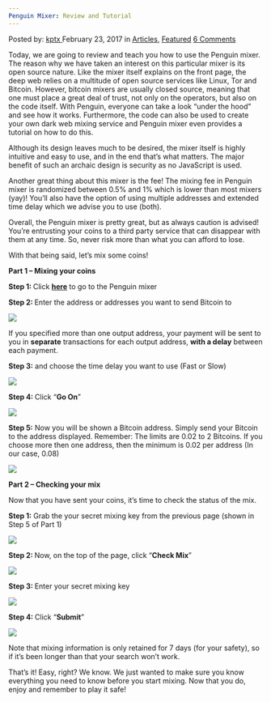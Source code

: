 ```yaml
---
Penguin Mixer: Review and Tutorial
---
```

<article class="post-listing post-18299 post type-post status-publish format-standard has-post-thumbnail hentry category-articles category-deepdot-news tag-mixer tag-penguin tag-review tag-tutorial">
    <div class="post-inner">
    <p class="post-meta">
    <span>Posted by: <a href="https://www.deepdotweb.com/author/kptx/" title="">kptx </a></span>
    <span>February 23, 2017</span>
    <span>in <a href="https://www.deepdotweb.com/category/articles/" rel="category tag">Articles</a>, <a href="https://www.deepdotweb.com/category/deepdot-news/" rel="category tag">Featured</a></span>
    <span><a href="https://www.deepdotweb.com/2017/02/23/penguin-mixer-review-tutorial/#comments">6 Comments</a></span>
    </p>
    <div class="clear"></div>
    <div class="entry">
    <p>Today, we are going to review and teach you how to use the Penguin mixer. The reason why we have taken an interest on this particular mixer is its open source nature. Like the mixer itself explains on the front page, the deep web relies on a multitude of open source services like Linux, Tor and Bitcoin. However, bitcoin mixers are usually closed source, meaning that one must place a great deal of trust, not only on the operators, but also on the code itself. With Penguin, everyone can take a look “under the hood” and see how it works. Furthermore, the code can also be used to create your own dark web mixing service and Penguin mixer even provides a tutorial on how to do this.</p>
    <p>Although its design leaves much to be desired, the mixer itself is highly intuitive and easy to use, and in the end that’s what matters. The major benefit of such an archaic design is security as no JavaScript is used.</p>
    <p>Another great thing about this mixer is the fee! The mixing fee in Penguin mixer is randomized between 0.5% and 1% which is lower than most mixers (yay)! You’ll also have the option of using multiple addresses and extended time delay which we advise you to use (both).</p>
    <p>Overall, the Penguin mixer is pretty great, but as always caution is advised! You’re entrusting your coins to a third party service that can disappear with them at any time. So, never risk more than what you can afford to lose.</p>
    <p>With that being said, let’s mix some coins!</p>
    <p><strong>Part 1 &#8211; Mixing your coins</strong></p>
    <p><strong>Step 1: </strong>Click <a href="http://penguinsmbshtgmf.onion/index.html"><strong>here</strong></a> to go to the Penguin mixer</p>
    <p><strong>Step 2: </strong>Enter the address or addresses you want to send Bitcoin to</p>
    <p><img class="wp-image-18306 aligncenter" src="https://www.deepdotweb.com/wp-content/uploads/2017/02/word-image-80.png" srcset="https://www.deepdotweb.com/wp-content/uploads/2017/02/word-image-80.png 768w, https://www.deepdotweb.com/wp-content/uploads/2017/02/word-image-80-300x219.png 300w" sizes="(max-width: 768px) 100vw, 768px"/></p>
    <p>If you specified more than one output address, your payment will be sent to you in <strong>separate</strong> transactions for each output address, <strong>with a delay</strong> between each payment.</p>
    <p><strong>Step 3:</strong> and choose the time delay you want to use (Fast or Slow)</p>
    <p><img class="wp-image-18307 aligncenter" src="https://www.deepdotweb.com/wp-content/uploads/2017/02/word-image-81.png" srcset="https://www.deepdotweb.com/wp-content/uploads/2017/02/word-image-81.png 768w, https://www.deepdotweb.com/wp-content/uploads/2017/02/word-image-81-300x61.png 300w" sizes="(max-width: 768px) 100vw, 768px"/></p>
    <p><strong>Step 4: </strong>Click “<strong>Go On</strong>”</p>
    <p><img class="wp-image-18308 aligncenter" src="https://www.deepdotweb.com/wp-content/uploads/2017/02/word-image-82.png" srcset="https://www.deepdotweb.com/wp-content/uploads/2017/02/word-image-82.png 768w, https://www.deepdotweb.com/wp-content/uploads/2017/02/word-image-82-300x80.png 300w" sizes="(max-width: 768px) 100vw, 768px"/></p>
    <p><strong>Step 5:</strong> Now you will be shown a Bitcoin address. Simply send your Bitcoin to the address displayed. Remember: The limits are 0.02 to 2 Bitcoins. If you choose more then one address, then the minimum is 0.02 per address (In our case, 0.08)</p>
    <p><img class="wp-image-18309 aligncenter" src="https://www.deepdotweb.com/wp-content/uploads/2017/02/word-image-83.png" srcset="https://www.deepdotweb.com/wp-content/uploads/2017/02/word-image-83.png 768w, https://www.deepdotweb.com/wp-content/uploads/2017/02/word-image-83-300x116.png 300w" sizes="(max-width: 768px) 100vw, 768px"/></p>
    <p><strong>Part 2 &#8211; Checking your mix</strong></p>
    <p>Now that you have sent your coins, it’s time to check the status of the mix.</p>
    <p><strong>Step 1:</strong> Grab the your secret mixing key from the previous page (shown in Step 5 of Part 1)</p>
    <p><img class="wp-image-18310 aligncenter" src="https://www.deepdotweb.com/wp-content/uploads/2017/02/word-image-84.png" srcset="https://www.deepdotweb.com/wp-content/uploads/2017/02/word-image-84.png 768w, https://www.deepdotweb.com/wp-content/uploads/2017/02/word-image-84-300x116.png 300w" sizes="(max-width: 768px) 100vw, 768px"/></p>
    <p><strong>Step 2: </strong>Now, on the top of the page, click “<strong>Check Mix</strong>”</p>
    <p><img class="wp-image-18311 aligncenter" src="https://www.deepdotweb.com/wp-content/uploads/2017/02/word-image-85.png" srcset="https://www.deepdotweb.com/wp-content/uploads/2017/02/word-image-85.png 768w, https://www.deepdotweb.com/wp-content/uploads/2017/02/word-image-85-300x116.png 300w" sizes="(max-width: 768px) 100vw, 768px"/></p>
    <p><strong>Step 3: </strong>Enter your secret mixing key</p>
    <p><img class="wp-image-18312 aligncenter" src="https://www.deepdotweb.com/wp-content/uploads/2017/02/word-image-86.png" srcset="https://www.deepdotweb.com/wp-content/uploads/2017/02/word-image-86.png 768w, https://www.deepdotweb.com/wp-content/uploads/2017/02/word-image-86-300x116.png 300w" sizes="(max-width: 768px) 100vw, 768px"/></p>
    <p><strong>Step 4: </strong>Click “<strong>Submit</strong>”</p>
    <p><img class="wp-image-18313 aligncenter" src="https://www.deepdotweb.com/wp-content/uploads/2017/02/word-image-87.png" srcset="https://www.deepdotweb.com/wp-content/uploads/2017/02/word-image-87.png 768w, https://www.deepdotweb.com/wp-content/uploads/2017/02/word-image-87-300x116.png 300w" sizes="(max-width: 768px) 100vw, 768px"/></p>
    <p>Note that mixing information is only retained for 7 days (for your safety), so if it&#8217;s been longer than that your search won&#8217;t work.</p>
    <p>That’s it! Easy, right? We know. We just wanted to make sure you know everything you need to know before you start mixing. Now that you do, enjoy and remember to play it safe!</p>
    </div>
    <span style="display:none"><a href="https://www.deepdotweb.com/tag/mixer/" rel="tag">mixer</a> <a href="https://www.deepdotweb.com/tag/penguin/" rel="tag">penguin</a> <a href="https://www.deepdotweb.com/tag/review/" rel="tag">review</a> <a href="https://www.deepdotweb.com/tag/tutorial/" rel="tag">tutorial</a></span> <span style="display:none" class="updated">2017-02-23</span>
    <div style="display:none" class="vcard author" itemprop="author" itemscope itemtype="http://schema.org/Person"><strong class="fn" itemprop="name"><a href="https://www.deepdotweb.com/author/kptx/" title="Posts by kptx" rel="author">kptx</a></strong></div>
    </div>
</article>

